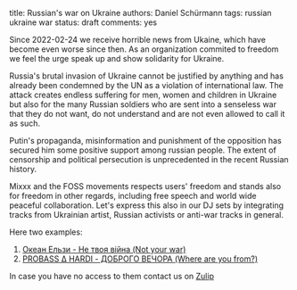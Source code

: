 title: Russian's war on Ukraine
authors: Daniel Schürmann
tags: russian ukraine war
status: draft
comments: yes

Since 2022-02-24 we receive horrible news from Ukaine, which have become even worse since then. As an organization commited to freedom we feel the urge speak up and show solidarity for Ukraine.

Russia's brutal invasion of Ukraine cannot be justified by anything and has already been condemned by the UN as a violation of international law. The attack creates endless suffering for men, women and children in Ukraine but also for the many Russian soldiers who are sent into a senseless war that they do not want, do not understand and are not even allowed to call it as such.

Putin's propaganda, misinformation and punishment of the opposition has secured him some positive support among russian people. The extent of censorship and political persecution is unprecedented in the recent Russian history.

Mixxx and the FOSS movements respects users' freedom and stands also for freedom in other regards, including free speech and world wide peaceful collaboration. Let's express this also in our DJ sets by integrating tracks from Ukrainian artist, Russian activists or anti-war tracks in general.

Here two examples:

1. [Океан Ельзи - Не твоя війна (Not your war)](https://music.youtube.com/watch?v=QFZV_j5fjEM)
2. [PROBASS ∆ HARDI - ДОБРОГО ВЕЧОРА (Where are you from?)](https://music.youtube.com/watch?v=wir4k8BbX_Q)

In case you have no access to them contact us on [Zulip](https://mixxx.zulipchat.com)

